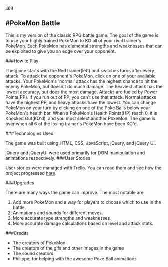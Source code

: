 [img](img/header.png)

#PokeMon Battle
---
This is my version of the classic RPG battle game. The goal of the game is to use your highly trained PokeMon to KO all of your rival trainer's PokeMon. Each PokeMon has elemental strengths and weaknesses that can be exploited to give you an edge over your opponent. 

###How to Play

The game starts with the Red trainer(left) and switches turns after every attack. To attack the opponent's PokeMon, click on one of your available attacks. Your PokeMon's 'normal' attack has the highest chance to hit the enemy PokeMon, but doesn't do much damage. The heaviest attack has the lowest accuracy, but does the most damage. Attacks are fueled by Power Points(PP). If you run out of PP, you can't use that attack. Normal attacks have the highest PP, and heavy attacks have the lowest. You can change PokeMon on your turn by clicking on one of the Poke Balls below your PokeMon's health bar. When a PokeMon's Health Points(HP) reach 0, it is Knocked Out(KO'd), and you must select another PokeMon. The game is over when all 6 of the losing trainer's PokeMon have been KO'd.

###Technologies Used

The game was built using HTML, CSS, JavaScript, jQuery, and jQuery UI. 

jQuery and jQueryUI were used primarily for DOM manipulation and animations respectively.
###User Stories

User stories were managed with Trello. You can read them and see how the project progressed [here](https://trello.com/b/eve2TBaz/pokemon-project).

###Upgrades

There are many ways the game can improve. The most notable are: 

1. Add more PokeMon and a way for players to choose which to use in the battle.
2. Animations and sounds for different moves.
3. More accurate type strengths and weaknesses.
4. More accurate damage calculations based on level and attack stats.

###Credits
- The creators of PokeMon
- The creators of the gifs and other images in the game
- The sound creators
- Philippe, for helping with the awesome Poke Ball animations